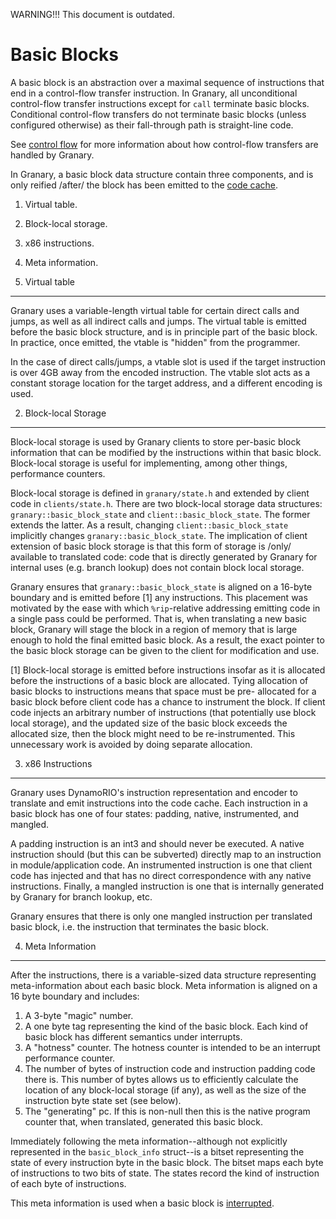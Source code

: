 WARNING!!! This document is outdated.

Basic Blocks
============
A basic block is an abstraction over a maximal sequence of instructions that end
in a control-flow transfer instruction. In Granary, all unconditional control-flow
transfer instructions except for `call` terminate basic blocks. Conditional
control-flow transfers do not terminate basic blocks (unless configured otherwise)
as their fall-through path is straight-line code.

See 
[control flow](control-flow.md) for more information about how control-flow
transfers are handled by Granary.

In Granary, a basic block data structure contain three components, and is only
reified /after/ the block has been emitted to the [code cache](code-cache.md).

1.  Virtual table.
2.  Block-local storage.
3.  x86 instructions.
4.  Meta information.

1. Virtual table
-----------------
Granary uses a variable-length virtual table for certain direct calls and jumps,
as well as all indirect calls and jumps. The virtual table is emitted before the
basic block structure, and is in principle part of the basic block. In practice,
once emitted, the vtable is "hidden" from the programmer.

In the case of direct calls/jumps, a vtable slot is used if the target instruction
is over 4GB away from the encoded instruction. The vtable slot acts as a constant
storage location for the target address, and a different encoding is used.

2. Block-local Storage
----------------------
Block-local storage is used by Granary clients to store per-basic block
information that can be modified by the instructions within that basic block.
Block-local storage is useful for implementing, among other things, performance
counters.

Block-local storage is defined in `granary/state.h` and extended by client code
in `clients/state.h`. There are two block-local storage data structures: 
`granary::basic_block_state` and `client::basic_block_state`. The former extends
the latter. As a result, changing `client::basic_block_state` implicitly
changes `granary::basic_block_state`. The implication of client extension of
basic block storage is that this form of storage is /only/ available to
translated code: code that is directly generated by Granary for internal uses
(e.g. branch lookup) does not contain block local storage.

Granary ensures that `granary::basic_block_state` is aligned on a 16-byte
boundary and is emitted before [1] any instructions. This placement was
motivated by the ease with which `%rip`-relative addressing emitting code in a
single pass could be performed. That is, when translating a new basic block,
Granary will stage the block in a region of memory that is large enough to
hold the final emitted basic block. As a result, the exact pointer to the basic
block storage can be given to the client for modification and use.

[1] Block-local storage is emitted before instructions insofar as it is
    allocated before the instructions of a basic block are allocated. Tying
    allocation of basic blocks to instructions means that space must be pre-
    allocated for a basic block before client code has a chance to instrument
    the block. If client code injects an arbitrary number of instructions (that
    potentially use block local storage), and the updated size of the basic block
    exceeds the allocated size, then the block might need to be re-instrumented.
    This unnecessary work is avoided by doing separate allocation.

3. x86 Instructions
-------------------
Granary uses DynamoRIO's instruction representation and encoder to translate
and emit instructions into the code cache. Each instruction in a basic block
has one of four states: padding, native, instrumented, and mangled.

A padding instruction is an int3 and should never be executed. A native
instruction should (but this can be subverted) directly map to an instruction
in module/application code. An instrumented instruction is one that client code
has injected and that has no direct correspondence with any native instructions.
Finally, a mangled instruction is one that is internally generated by Granary
for branch lookup, etc.

Granary ensures that there is only one mangled instruction per translated
basic block, i.e. the instruction that terminates the basic block.

4. Meta Information
-------------------
After the instructions, there is a variable-sized data structure representing
meta-information about each basic block. Meta information is aligned on a 16
byte boundary and includes:

1.  A 3-byte "magic" number.
2.  A one byte tag representing the kind of the basic block. Each kind of basic
    block has different semantics under interrupts.
3.  A "hotness" counter. The hotness counter is intended to be an interrupt
    performance counter.
4.  The number of bytes of instruction code and instruction padding code there
    is. This number of bytes allows us to efficiently calculate the location of
    any block-local storage (if any), as well as the size of the instruction
    byte state set (see below).
5.  The "generating" pc. If this is non-null then this is the native program
    counter that, when translated, generated this basic block.

Immediately following the meta information--although not explicitly represented
in the `basic_block_info` struct--is a bitset representing the state of every
instruction byte in the basic block. The bitset maps each byte of instructions
to two bits of state. The states record the kind of instruction of each byte of
instructions.

This meta information is used when a basic block is [interrupted](interrupts-exceptions.md).
 